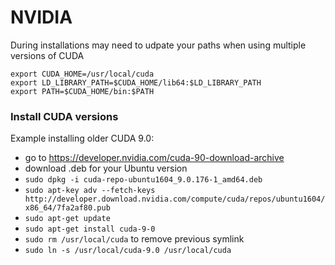# NVIDIA

During installations may need to udpate your paths when using multiple versions of CUDA

```
export CUDA_HOME=/usr/local/cuda
export LD_LIBRARY_PATH=$CUDA_HOME/lib64:$LD_LIBRARY_PATH
export PATH=$CUDA_HOME/bin:$PATH
```

### Install CUDA versions

Example installing older CUDA 9.0:

- go to <https://developer.nvidia.com/cuda-90-download-archive>
- download .deb for your Ubuntu version
- `sudo dpkg -i cuda-repo-ubuntu1604_9.0.176-1_amd64.deb`
- `sudo apt-key adv --fetch-keys http://developer.download.nvidia.com/compute/cuda/repos/ubuntu1604/x86_64/7fa2af80.pub`
- `sudo apt-get update`
- `sudo apt-get install cuda-9-0`
- `sudo rm /usr/local/cuda` to remove previous symlink
- `sudo ln -s /usr/local/cuda-9.0 /usr/local/cuda`